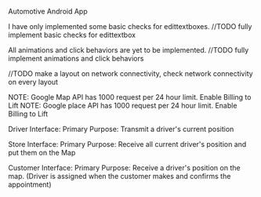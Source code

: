 Automotive Android App

I have only implemented some basic checks for edittextboxes.
//TODO fully implement basic checks for edittextbox

All animations and click behaviors are yet to be implemented.
//TODO fully implement animations and click behaviors

//TODO make a layout on network connectivity, check network connectivity on every layout

NOTE: Google Map API has 1000 request per 24 hour limit. Enable Billing to Lift
NOTE: Google place API has 1000 request per 24 hour limit. Enable Billing to Lift

Driver Interface: 
	Primary Purpose: Transmit a driver's current position

Store Interface:
	Primary Purpose: Receive all current driver's position and put them on the Map

Customer Interface:
	Primary Purpose: Receive a driver's position on the map. (Driver is assigned when the customer makes and confirms the appointment)

